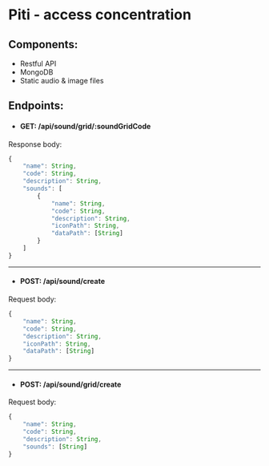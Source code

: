 # Piti - access concentration

## Components:
* Restful API
* MongoDB
* Static audio & image files

## Endpoints:
* #### GET: /api/sound/grid/:soundGridCode
 Response body:
```javascript
{
    "name": String,
    "code": String,
    "description": String,
    "sounds": [
        {
            "name": String,
            "code": String,
            "description": String,
            "iconPath": String,
            "dataPath": [String]
        }
    ]
}
```
---
* #### POST: /api/sound/create
 Request body:
```javascript
{
	"name": String,
	"code": String,
	"description": String,
	"iconPath": String,
	"dataPath": [String]
}
```
---
* #### POST: /api/sound/grid/create
 Request body:
```javascript
{
	"name": String,
	"code": String,
	"description": String,
	"sounds": [String]
}
```

